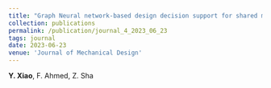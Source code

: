```yaml
---
title: "Graph Neural network-based design decision support for shared mobility systems [[Paper]](http://xiaoyinshuang.github.io/yx/files/journal4.pdf) [[DOI]](https://doi.org/10.1115/1.4062666)"
collection: publications
permalink: /publication/journal_4_2023_06_23
tags: journal
date: 2023-06-23
venue: 'Journal of Mechanical Design'
---
```

**Y. Xiao**, F. Ahmed, Z. Sha
